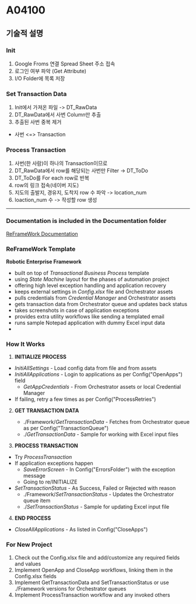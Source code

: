 # A04100
## 기술적 설명
### Init
1. Google Froms 연결 Spread Sheet 주소 접속
2. 로그인 여부 파악 (Get Attribute)
3. I/O Folder에 목록 저장

### Set Transaction Data
1. Init에서 가져온 파일 -> DT_RawData
2. DT_RawData에서 사번 Column만 추출
3. 추출된 사번 중복 제거
 + 사번 <=> Transaction

### Process Transaction
1. 사번(한 사람)이 하나의 Transaction이므로
2. DT_RawData에서 row를 해당되는 사번만 Filter -> DT_ToDo
3. DT_ToDo를 For each row로 반복
4. row의 링크 접속(네이버 지도)
5. 지도의 출발지, 경유지, 도착지 row 수 파악 -> location_num
6. loaction_num 수 -> 작성할 row 생성
---
   
### Documentation is included in the Documentation folder ###

[ReFrameWork Documentation](https://github.com/UiPath/ReFrameWork/blob/master/Documentation/REFramework%20documentation.pdf)

### ReFrameWork Template ###
**Robotic Enterprise Framework**

* built on top of *Transactional Business Process* template
* using *State Machine* layout for the phases of automation project
* offering high level exception handling and application recovery
* keeps external settings in *Config.xlsx* file and Orchestrator assets
* pulls credentials from *Credential Manager* and Orchestrator assets
* gets transaction data from Orchestrator queue and updates back status
* takes screenshots in case of application exceptions
* provides extra utility workflows like sending a templated email
* runs sample Notepad application with dummy Excel input data
* 


### How It Works ###

1. **INITIALIZE PROCESS**
 + *InitiAllSettings* - Load config data from file and from assets
 + *InitiAllApplications* - Login to applications as per Config("OpenApps") field
   + *GetAppCredentials* - From Orchestrator assets or local Credential Manager
 + If failing, retry a few times as per Config("ProcessRetries")

2. **GET TRANSACTION DATA**
   + ./Framework/*GetTransactionData* - Fetches from Orchestrator queue as per Config("TransactionQueue")
   + ./*GetTransactionData* - Sample for working with Excel input files

3. **PROCESS TRANSACTION**
 + Try *ProcessTransaction*
 + If application exceptions happen
   + *SaveErrorScreen* - In Config("ErrorsFolder") with the exception message
   + Going to re/INITIALIZE
 + *SetTransactionStatus* - As Success, Failed or Rejected with reason
   + ./Framework/*SetTransactionStatus* - Updates the Orchestrator queue item
   + ./*SetTransactionStatus* - Sample for updating Excel input file

4. **END PROCESS**
 + *CloseAllApplications* - As listed in Config("CloseApps")


### For New Project ###

1. Check out the Config.xlsx file and add/customize any required fields and values
2. Implement OpenApp and CloseApp workflows, linking them in the Config.xlsx fields
3. Implement GetTransactionData and SetTransactionStatus or use ./Framework versions for Orchestrator queues
4. Implement ProcessTransaction workflow and any invoked others
